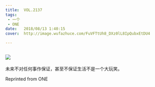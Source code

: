 ```yaml
---
title:	VOL.2137
tags:
 - 一个
 - ONE
date:	2018/08/13 1:40:15
cover:	http://image.wufazhuce.com/FuVFTtUh8_DXz0lL8IpQubxEtDU4

---
```

![](http://image.wufazhuce.com/FuVFTtUh8_DXz0lL8IpQubxEtDU4)
---

未来不对任何事作保证，甚至不保证生活不是一个大玩笑。
 
Reprinted from ONE
